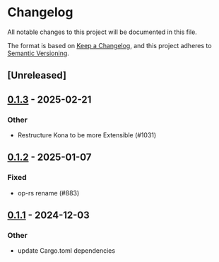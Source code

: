 # Changelog

All notable changes to this project will be documented in this file.

The format is based on [Keep a Changelog](https://keepachangelog.com/en/1.0.0/),
and this project adheres to [Semantic Versioning](https://semver.org/spec/v2.0.0.html).

## [Unreleased]

## [0.1.3](https://github.com/op-rs/kona/compare/kona-std-fpvm-proc-v0.1.2...kona-std-fpvm-proc-v0.1.3) - 2025-02-21

### Other

- Restructure Kona to be more Extensible (#1031)

## [0.1.2](https://github.com/op-rs/kona/compare/kona-std-fpvm-proc-v0.1.1...kona-std-fpvm-proc-v0.1.2) - 2025-01-07

### Fixed

- op-rs rename (#883)

## [0.1.1](https://github.com/op-rs/kona/compare/kona-std-fpvm-proc-v0.1.0...kona-std-fpvm-proc-v0.1.1) - 2024-12-03

### Other

- update Cargo.toml dependencies
